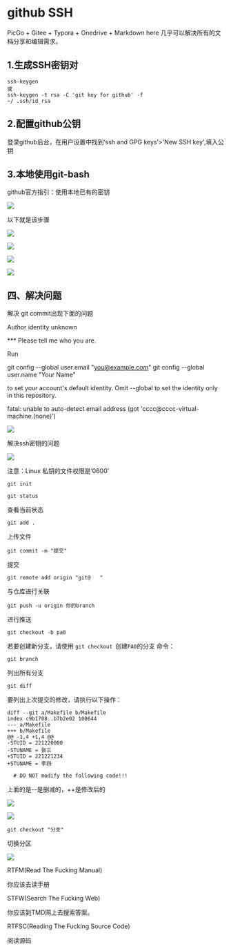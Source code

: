 # github SSH

 PicGo + Gitee + Typora + Onedrive + Markdown here 几乎可以解决所有的文档分享和编辑需求。

## 1.生成SSH密钥对

```
ssh-keygen
或
ssh-keygen -t rsa -C 'git key for github' -f
~/ .ssh/id_rsa
```

## 2.配置github公钥

登录github后台，在用户设置中找到‘ssh and GPG keys’>'New SSH key',填入公钥

## 3.本地使用git-bash

github官方指引：使用本地已有的密钥

![](https://raw.githubusercontent.com/chawx/picture/main/715d8cfa11afa089aca6e0b984c7c4f.png)

以下就是该步骤

![](https://raw.githubusercontent.com/chawx/picture/main/image18d69cc87f0e09e0adddbd9bb7e72a7.png)

![](https://raw.githubusercontent.com/chawx/picture/main/image20231126142922.png)

![](https://raw.githubusercontent.com/chawx/picture/main/image20231126143107.png)

![](https://raw.githubusercontent.com/chawx/picture/main/image20231126145353.png)

## 四、解决问题

解决 git commit出现下面的问题

Author identity unknown

*** Please tell me who you are.

Run

  git config --global user.email "you@example.com"
  git config --global user.name "Your Name"

to set your account's default identity.
Omit --global to set the identity only in this repository.

fatal: unable to auto-detect email address (got 'cccc@cccc-virtual-machine.(none)')

![](https://raw.githubusercontent.com/chawx/picture/main/image2023-11-26_15-08-33.png)

解决ssh密钥的问题

![](https://raw.githubusercontent.com/chawx/picture/main/image2023-11-26_15-08-33.png)

注意：Linux 私钥的文件权限是‘0600’

```
git init

git status
```

查看当前状态

```
git add .
```

上传文件

```
git commit -m "提交"
```

提交

```
git remote add origin "git@   "
```

与仓库进行关联

```
git push -u origin 你的branch
```

进行推送

```text
git checkout -b pa0
```

若要创建新分支，请使用 `git checkout `创建`PA0`的分支 命令：

```
git branch
```

列出所有分支

```
git diff
```

要列出上次提交的修改，请执行以下操作：

```
diff --git a/Makefile b/Makefile
index c9b1708..b7b2e02 100644
--- a/Makefile
+++ b/Makefile
@@ -1,4 +1,4 @@
-STUID = 221220000
-STUNAME = 张三
+STUID = 221221234
+STUNAME = 李四
 
  # DO NOT modify the following code!!!
```

上面的是--是删减的，++是修改后的

![](https://raw.githubusercontent.com/chawx/picture/main/imageSnipaste_2023-11-26_16-58-24.png)

![](https://raw.githubusercontent.com/chawx/picture/main/imageSnipaste_2023-11-26_16-58-24.png)

```
git checkout "分支"
```

切换分区

![](https://raw.githubusercontent.com/chawx/picture/main/imageSnipaste_2023-11-26_17-29-13.png)

RTFM(Read The Fucking Manual)

你应该去读手册

STFW(Search The Fucking Web)

你应该到TMD网上去搜索答案。

RTFSC(Reading The Fucking Source Code)

阅读源码